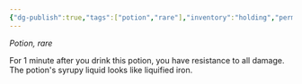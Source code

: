```yaml
---
{"dg-publish":true,"tags":["potion","rare"],"inventory":"holding","permalink":"/campaigns/a-dance-of-matter/items/potion-of-invulnerability/","dgPassFrontmatter":true}
---
```


_Potion, rare_

For 1 minute after you drink this potion, you have resistance to all damage. The potion's syrupy liquid looks like liquified iron.

